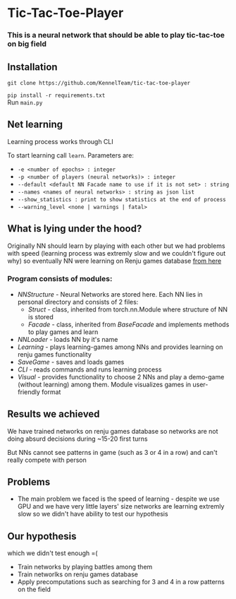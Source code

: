 # Tic-Tac-Toe-Player

### This is a neural network that should be able to play tic-tac-toe on big field

## Installation

`git clone https://github.com/KennelTeam/tic-tac-toe-player`

`pip install -r requirements.txt`  
Run `main.py`

## Net learning

Learning process works through CLI

To start learning call `learn`. Parameters are:

- `-e <number of epochs> : integer`
- `-p <number of players (neural networks)> : integer`
- `--default <default NN Facade name to use if it is not set> : string`
- `--names <names of neural networks> : string as json list`
- `--show_statistics : print to show statistics at the end of process`
- `--warning_level <none | warnings | fatal>`

## What is lying under the hood?

Originally NN should learn by playing with each other but we had problems with speed (learning process was extremly slow and we couldn't figure out why) so eventually NN were learning on Renju games database [from here](http://www.renju.net/downloads/games.php)

### Program consists of modules:

- _NNStructure_ - Neural Networks are stored here. Each NN lies in personal directory and consists of 2 files:
  - _Struct_ - class, inherited from torch.nn.Module where structure of NN is stored
  - _Facade_ - class, inherited from _BaseFacade_ and implements methods to play games and learn
- _NNLoader_ - loads NN by it's name
- _Learning_ - plays learning-games among NNs and provides learning on renju games functionality
- _SaveGame_ - saves and loads games
- _CLI_ - reads commands and runs learning process
- _Visual_ - provides functionality to choose 2 NNs and play a demo-game (without learning) among them. Module visualizes games in user-friendly format

## Results we achieved

We have trained networks on renju games database so networks are not doing absurd decisions during ~15-20 first turns

But NNs cannot see patterns in game (such as 3 or 4 in a row) and can't really compete with person

## Problems

- The main problem we faced is the speed of learning - despite we use GPU and we have very little layers' size networks are learning extremly slow so we didn't have ability to test our hypothesis

## Our hypothesis

which we didn't test enough =(

- Train networks by playing battles among them
- Train networlks on renju games database
- Apply precomputations such as searching for 3 and 4 in a row patterns on the field

